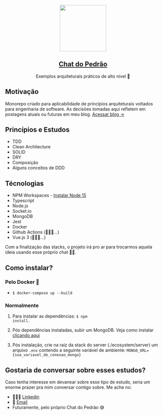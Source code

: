 <p align="center">
  <a href="https://pedromoraisf.medium.com">
    <img src="https://ouch-cdn.icons8.com/preview/760/349dca7d-9e1f-4a75-a2b3-0c030530d384.png" height="150">
    <h2 align="center">Chat do Pedrão</h2>
  </a>
  <p align="center">Exemplos arquiteturais práticos de alto nível 🦅</p>
</p>


## Motivação
Monorepo criado para aplicabilidade de princípios arquiteturais voltados para engenharia de software. As decisões tomadas aqui refletem em postagens atuais ou futuras em meu blog. [Acessar blog →](https://pedromoraisf.medium.com)

## Princípios e Estudos
- TDD
- Clean Architecture
- SOLID
- DRY
- Composição
- Alguns conceitos de DDD

## Técnologias
- NPM Workspaces - [Instalar Node 15](https://nodejs.org/en/download/current/)
- Typescript
- Node.js
- Socket.io
- MongoDB
- Jest
- Docker
- Github Actions (👨🏽‍💻...)
- Vue.js 3 (👨🏽‍💻...)

Com a finalização das stacks, o projeto irá pro ar para trocarmos aquela ideia usando esse próprio chat ✌🏽.

## Como instalar?
### Pelo Docker 🐳
- <code>$ docker-compose up --build</code>

### Normalmente
1. Para instalar as dependências: <code>$ npm install.</code>

2. Pós dependências instaladas, subir um MongoDB. Veja como instalar [clicando aqui](https://docs.mongodb.com/manual/installation/)

3. Pós instalação, crie na raiz da stack do server (./ecosystem/server) um arquivo <code>.env</code> contendo a seguinte variável de ambiente: <code>MONGO_URL={sua_variavel_de_conexao_mongo}</code>

## Gostaria de conversar sobre esses estudos?
Caso tenha interesse em devanear sobre esse tipo de estudo, seria um enorme prazer pra mim conversar contigo sobre. Me ache no:
- 🙋🏽‍♂️ [Linkedin](https://www.linkedin.com/in/pedromoraisf/)
- 📧 [Email](mailto:pedro.morais1997@gmail.com)
- Futuramente, pelo próprio Chat do Pedrão 😅